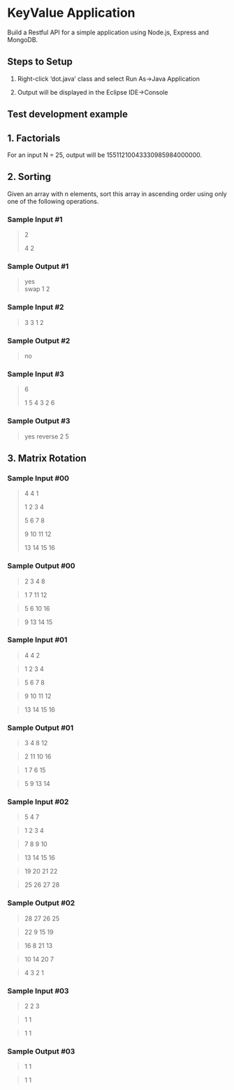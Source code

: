 # KeyValue Application

Build a Restful API for a simple application using Node.js, Express and MongoDB.

## Steps to Setup

1. Right-click ‘dot.java’ class and select Run As->Java Application

2. Output will be displayed in the Eclipse IDE->Console


## Test development example



## 1. Factorials

For an input N = 25, output will be 15511210043330985984000000.


## 2. Sorting

Given an array with n elements, sort this array in ascending order using only one of the following operations.


### Sample Input #1

> 2 
> 
> 4 2 

### Sample Output #1

> yes  
> swap 1 2

### Sample Input #2

> 3
> 3 1 2

### Sample Output #2

> no

### Sample Input #3

> 6
> 
> 1 5 4 3 2 6

### Sample Output #3

> yes
> reverse 2 5


## 3. Matrix Rotation

### Sample Input #00

> 4 4 1
> 
> 1 2 3 4
> 
> 5 6 7 8
> 
> 9 10 11 12
> 
> 13 14 15 16

### Sample Output #00

> 2 3 4 8

> 1 7 11 12

> 5 6 10 16

> 9 13 14 15

### Sample Input #01

> 4 4 2

> 1 2 3 4

> 5 6 7 8

> 9 10 11 12

> 13 14 15 16

### Sample Output #01

> 3 4 8 12

> 2 11 10 16

> 1 7 6 15

> 5 9 13 14

### Sample Input #02

> 5 4 7

> 1 2 3 4

> 7 8 9 10

> 13 14 15 16

> 19 20 21 22

> 25 26 27 28

### Sample Output #02

> 28 27 26 25

> 22 9 15 19

> 16 8 21 13

> 10 14 20 7

> 4 3 2 1

### Sample Input #03

> 2 2 3

> 1 1

> 1 1

### Sample Output #03

> 1 1

> 1 1

